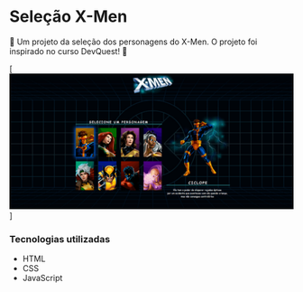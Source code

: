 # Seleção X-Men

🔗 Um projeto da seleção dos personagens do X-Men. O projeto foi inspirado no curso DevQuest! 🚀

[<img src="./tela.gif" alt="gif da tela inicial projeto seleção X-Men">] 

### Tecnologias utilizadas 
- HTML
- CSS
- JavaScript